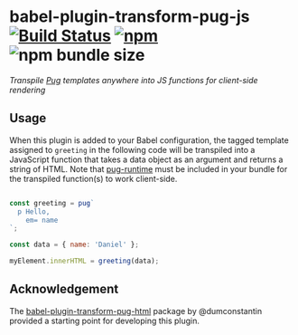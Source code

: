 # babel-plugin-transform-pug-js [![Build Status](https://travis-ci.com/danielnarey/babel-plugin-transform-pug-js.svg?branch=master)](https://travis-ci.com/danielnarey/babel-plugin-transform-pug-js) [![npm](https://img.shields.io/npm/v/babel-plugin-transform-pug-js)](https://www.npmjs.com/package/babel-plugin-transform-pug-js) ![npm bundle size](https://img.shields.io/bundlephobia/min/babel-plugin-transform-pug-js)

*Transpile [Pug](https://pugjs.org/api/getting-started.html) templates anywhere into JS functions for client-side rendering*


## Usage

When this plugin is added to your Babel configuration, the tagged template assigned to `greeting` in the following code will be transpiled into a JavaScript function that takes a data object as an argument and returns a string of HTML. Note that [pug-runtime](https://www.npmjs.com/package/pug-runtime) must be included in your bundle for the transpiled function(s) to work client-side.


```js

const greeting = pug`
  p Hello,
    em= name
`;

const data = { name: 'Daniel' };

myElement.innerHTML = greeting(data);

```


## Acknowledgement

The [babel-plugin-transform-pug-html](https://github.com/dumconstantin/babel-plugin-transform-pug-html) package by @dumconstantin provided a starting point for developing this plugin.
